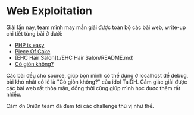 # Web Exploitation 
Giải lần này, team mình may mắn giải được toàn bộ các bài web, write-up chi tiết từng bài ở dưới:
- [PHP is easy](./PHP_is_easy/README.md)
- [Piece Of Cake](./Piece_Of_Cake/README.md)
- [EHC Hair Salon](./EHC Hair Salon/README.md)
- [Có giòn không?](./Gion/README.md)

Các bài đều cho source, giúp bọn mình có thể dựng ở localhost để debug, bài khó nhất có lẽ là "Có giòn không?" của idol TaiDH. Cảm giác giải được các bài web rất thỏa mãn, đồng thời cũng giúp mình học được thêm rất nhiều.

Cảm ơn 0ni0n team đã đem tới các challenge thú vị như thế.
